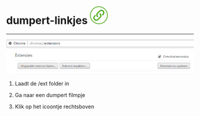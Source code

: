 # dumpert-linkjes   ![alt text](https://raw.githubusercontent.com/Sjoerddo/dumpert-linkjes/master/ext/icons/icon48.png)
 ---
 
![alt text](https://raw.githubusercontent.com/Sjoerddo/dumpert-linkjes/master/chrome_extension.png)

1. Laadt de /ext folder in

2. Ga naar een dumpert filmpje

3. Klik op het icoontje rechtsboven
